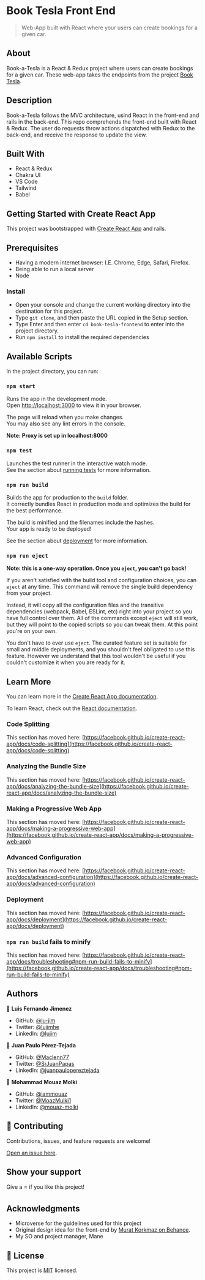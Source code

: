 # Book Tesla Front End
> Web-App built with React where your users can create bookings for a given car.

## About

Book-a-Tesla is a React & Redux project where users can create bookings for a given car. These web-app takes the endpoints from the project [Book Tesla](https://github.com/lu-jim/book-tesla).

## Description

Book-a-Tesla follows the MVC architecture, usind React in the front-end and rails in the back-end. This repo comprehends the front-end built with React & Redux. The user do requests throw actions dispatched with Redux to the back-end, and receive the response to update the view.

## Built With

- React & Redux
- Chakra UI
- VS Code
- Tailwind
- Babel

## Getting Started with Create React App

This project was bootstrapped with [Create React App](https://github.com/facebook/create-react-app) and rails.

## Prerequisites 

- Having a modern internet browser: I.E. Chrome, Edge, Safari, Firefox.
- Being able to run a local server
- Node

### Install
- Open your console and change the current working directory into the destination for this project.
- Type `git clone`, and then paste the URL copied in the Setup section.
- Type Enter and then enter `cd book-tesla-frontend` to enter into the project directory.
- Run `npm install` to install the required dependencies

## Available Scripts

In the project directory, you can run:

### `npm start`

Runs the app in the development mode.\
Open [http://localhost:3000](http://localhost:3000) to view it in your browser.

The page will reload when you make changes.\
You may also see any lint errors in the console.

**Note: Proxy is set up in localhost:8000**

### `npm test`

Launches the test runner in the interactive watch mode.\
See the section about [running tests](https://facebook.github.io/create-react-app/docs/running-tests) for more information.

### `npm run build`

Builds the app for production to the `build` folder.\
It correctly bundles React in production mode and optimizes the build for the best performance.

The build is minified and the filenames include the hashes.\
Your app is ready to be deployed!

See the section about [deployment](https://facebook.github.io/create-react-app/docs/deployment) for more information.

### `npm run eject`

**Note: this is a one-way operation. Once you `eject`, you can't go back!**

If you aren't satisfied with the build tool and configuration choices, you can `eject` at any time. This command will remove the single build dependency from your project.

Instead, it will copy all the configuration files and the transitive dependencies (webpack, Babel, ESLint, etc) right into your project so you have full control over them. All of the commands except `eject` will still work, but they will point to the copied scripts so you can tweak them. At this point you're on your own.

You don't have to ever use `eject`. The curated feature set is suitable for small and middle deployments, and you shouldn't feel obligated to use this feature. However we understand that this tool wouldn't be useful if you couldn't customize it when you are ready for it.

## Learn More

You can learn more in the [Create React App documentation](https://facebook.github.io/create-react-app/docs/getting-started).

To learn React, check out the [React documentation](https://reactjs.org/).

### Code Splitting

This section has moved here: [https://facebook.github.io/create-react-app/docs/code-splitting](https://facebook.github.io/create-react-app/docs/code-splitting)

### Analyzing the Bundle Size

This section has moved here: [https://facebook.github.io/create-react-app/docs/analyzing-the-bundle-size](https://facebook.github.io/create-react-app/docs/analyzing-the-bundle-size)

### Making a Progressive Web App

This section has moved here: [https://facebook.github.io/create-react-app/docs/making-a-progressive-web-app](https://facebook.github.io/create-react-app/docs/making-a-progressive-web-app)

### Advanced Configuration

This section has moved here: [https://facebook.github.io/create-react-app/docs/advanced-configuration](https://facebook.github.io/create-react-app/docs/advanced-configuration)

### Deployment

This section has moved here: [https://facebook.github.io/create-react-app/docs/deployment](https://facebook.github.io/create-react-app/docs/deployment)

### `npm run build` fails to minify

This section has moved here: [https://facebook.github.io/create-react-app/docs/troubleshooting#npm-run-build-fails-to-minify](https://facebook.github.io/create-react-app/docs/troubleshooting#npm-run-build-fails-to-minify)

## Authors

👤 **Luis Fernando Jimenez**

- GitHub: [@lu-jim](https://github.com/lu-jim)
- Twitter: [@lujimhe](https://twitter.com/lujimhe)
- LinkedIn: [@lujim](https://www.linkedin.com/in/lujim/)

👤 **Juan Paulo Pérez-Tejada**

- GitHub: [@Maclenn77](https://github.com/Maclenn77)
- Twitter: [@SrJuanPapas](https://twitter.com/srjuanpapas)
- LinkedIn: [@juanpaulopereztejada](https://www.linkedin.com/in/juanpaulopereztejada/)

👤 **Mohammad Mouaz Molki**

- GitHub: [@iammouaz](https://github.com/iammouaz)
- Twitter: [@MoazMulki1](https://twitter.com/MoazMulki1)
- LinkedIn: [@mouaz-molki](https://www.linkedin.com/in/mouaz-molki/)

## 🤝 Contributing

Contributions, issues, and feature requests are welcome!

[Open an issue here](https://github.com/lu-jim/book-tesla/issues/new).

## Show your support

Give a ⭐️ if you like this project!

## Acknowledgments

- Microverse for the guidelines used for this project
- Original design idea for the front-end by [Murat Korkmaz on Behance](https://www.behance.net/muratk).
- My SO and project manager, Mane
## 📝 License

This project is [MIT](./LICENSE) licensed.